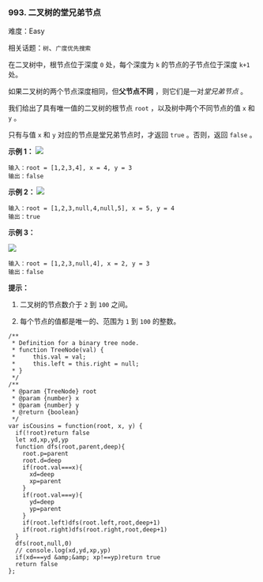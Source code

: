 ### 993. 二叉树的堂兄弟节点

难度：Easy

相关话题：`树`、`广度优先搜索`

在二叉树中，根节点位于深度  `0`  处，每个深度为  `k`  的节点的子节点位于深度  `k+1`  处。



如果二叉树的两个节点深度相同，但**父节点不同** ，则它们是一对*堂兄弟节点* 。



我们给出了具有唯一值的二叉树的根节点  `root` ，以及树中两个不同节点的值  `x`  和  `y` 。



只有与值  `x`  和  `y`  对应的节点是堂兄弟节点时，才返回  `true` 。否则，返回  `false` 。







**示例 1：
![](https://assets.leetcode-cn.com/aliyun-lc-upload/uploads/2019/02/16/q1248-01.png)** 



```
输入：root = [1,2,3,4], x = 4, y = 3
输出：false
```


**示例 2：
![](https://assets.leetcode-cn.com/aliyun-lc-upload/uploads/2019/02/16/q1248-02.png)** 



```
输入：root = [1,2,3,null,4,null,5], x = 5, y = 4
输出：true
```


**示例 3：** 



**![](https://assets.leetcode-cn.com/aliyun-lc-upload/uploads/2019/02/16/q1248-03.png)** 



```
输入：root = [1,2,3,null,4], x = 2, y = 3
输出：false
```






**提示：** 




1. 二叉树的节点数介于 `2`  到 `100` 之间。

2. 每个节点的值都是唯一的、范围为 `1`  到 `100` 的整数。








```
/**
 * Definition for a binary tree node.
 * function TreeNode(val) {
 *     this.val = val;
 *     this.left = this.right = null;
 * }
 */
/**
 * @param {TreeNode} root
 * @param {number} x
 * @param {number} y
 * @return {boolean}
 */
var isCousins = function(root, x, y) {
  if(!root)return false
  let xd,xp,yd,yp
  function dfs(root,parent,deep){
    root.p=parent
    root.d=deep
    if(root.val===x){
      xd=deep
      xp=parent
    }
    if(root.val===y){
      yd=deep
      yp=parent
    }
    if(root.left)dfs(root.left,root,deep+1)
    if(root.right)dfs(root.right,root,deep+1)
  }
  dfs(root,null,0)
  // console.log(xd,yd,xp,yp)
  if(xd===yd &amp;&amp; xp!==yp)return true
  return false
};
```

